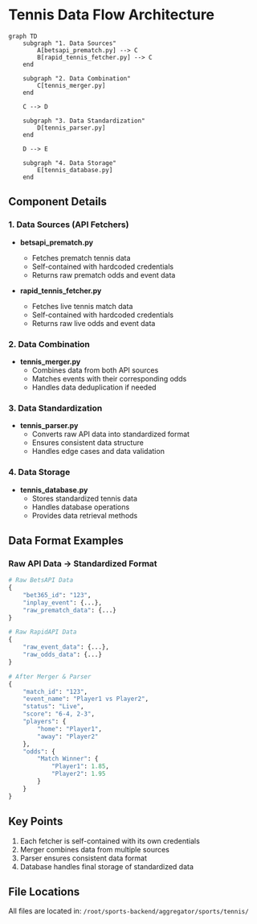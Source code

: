 # Tennis Data Flow Architecture

```mermaid
graph TD
    subgraph "1. Data Sources"
        A[betsapi_prematch.py] --> C
        B[rapid_tennis_fetcher.py] --> C
    end
    
    subgraph "2. Data Combination"
        C[tennis_merger.py]
    end
    
    C --> D
    
    subgraph "3. Data Standardization"
        D[tennis_parser.py]
    end
    
    D --> E
    
    subgraph "4. Data Storage"
        E[tennis_database.py]
    end

```

## Component Details

### 1. Data Sources (API Fetchers)
- **betsapi_prematch.py**
  - Fetches prematch tennis data
  - Self-contained with hardcoded credentials
  - Returns raw prematch odds and event data

- **rapid_tennis_fetcher.py**
  - Fetches live tennis match data
  - Self-contained with hardcoded credentials
  - Returns raw live odds and event data

### 2. Data Combination
- **tennis_merger.py**
  - Combines data from both API sources
  - Matches events with their corresponding odds
  - Handles data deduplication if needed

### 3. Data Standardization
- **tennis_parser.py**
  - Converts raw API data into standardized format
  - Ensures consistent data structure
  - Handles edge cases and data validation

### 4. Data Storage
- **tennis_database.py**
  - Stores standardized tennis data
  - Handles database operations
  - Provides data retrieval methods

## Data Format Examples

### Raw API Data → Standardized Format
```python
# Raw BetsAPI Data
{
    "bet365_id": "123",
    "inplay_event": {...},
    "raw_prematch_data": {...}
}

# Raw RapidAPI Data
{
    "raw_event_data": {...},
    "raw_odds_data": {...}
}

# After Merger & Parser
{
    "match_id": "123",
    "event_name": "Player1 vs Player2",
    "status": "Live",
    "score": "6-4, 2-3",
    "players": {
        "home": "Player1",
        "away": "Player2"
    },
    "odds": {
        "Match Winner": {
            "Player1": 1.85,
            "Player2": 1.95
        }
    }
}
```

## Key Points
1. Each fetcher is self-contained with its own credentials
2. Merger combines data from multiple sources
3. Parser ensures consistent data format
4. Database handles final storage of standardized data

## File Locations
All files are located in: `/root/sports-backend/aggregator/sports/tennis/`
